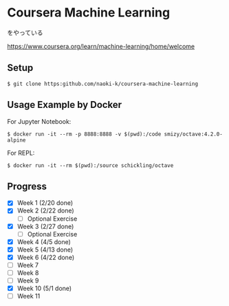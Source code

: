 # Coursera Machine Learning
をやっている

https://www.coursera.org/learn/machine-learning/home/welcome

## Setup

    $ git clone https:github.com/naoki-k/coursera-machine-learning

## Usage Example by Docker
For Jupyter Notebook:

    $ docker run -it --rm -p 8888:8888 -v $(pwd):/code smizy/octave:4.2.0-alpine 

For REPL:

    $ docker run -it --rm $(pwd):/source schickling/octave

## Progress
- [x] Week 1 (2/20 done)
- [x] Week 2 (2/22 done)
  - [ ] Optional Exercise
- [x] Week 3 (2/27 done)
  - [ ] Optional Exercise
- [x] Week 4 (4/5 done)
- [x] Week 5 (4/13 done)
- [x] Week 6 (4/22 done)
- [ ] Week 7
- [ ] Week 8
- [ ] Week 9
- [x] Week 10 (5/1 done)
- [ ] Week 11
